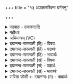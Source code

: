 +++
title = "१३ अपातामश्विना घर्ममनु"

+++
<details><summary>पदपाठः - दयानन्दादि</summary>

अपा॑ताम्। अ॒श्विना॑। घ॒र्मम्। अनु॑। द्यावा॑पृथि॒वी इति॑ द्यावा॑पृथि॒वी। अ॒म॒ꣳसा॒ता॒म्। इ॒ह। ए॒व। रा॒तयः॑। स॑न्तु॒। १३।
</details>

<details><summary>महीधरः</summary>

म० 'अपातामिति यजमानः' ( का० २६ । ६ । ८)। यजमानः घर्ममभिमन्त्रयत इत्यर्थः । ककुबुष्णिक् अश्विदेवत्या मध्यमः पादो द्वादशार्णः आद्यन्तावष्टार्णौ सा ककुप् । मध्यमश्चेत्ककुबित्युक्तेः । अश्विना घर्ममपातामपिबतां लुङ् । द्यावापृथिवी अन्वमंसातामनुमतवत्यौ । साधु कृतमिति अनुमेनाते इत्यर्थः । अत एवाश्व्यादिप्रसादात् इहैवास्मद्गृहे स्थितानामस्माकं रातयो धनानि सन्तु 'इहैव रातयः सन्त्वितीहैव नो । धनानि सन्त्वित्येवैतदाह' ( १४ । २ । २ । २६) इति श्रुतेः ॥ १३ ॥  
चतुर्दशी।
</details>

<details><summary>अधिमन्त्रम् (VC)</summary>

- अश्विनौ देवते
- दीर्घतमा ऋषिः
- विराडुष्णिक्
- ऋषभः
</details>

<details><summary>दयानन्द-सरस्वती (हि) - विषयः</summary>

फिर उसी विषय को अगले मन्त्र में कहा है ॥
</details>

<details><summary>दयानन्द-सरस्वती (हि) - पदार्थः</summary>

पदार्थान्वयभाषाः -  हे (अश्विना) सुन्दर रीति से वर्त्तमान स्त्री-पुरुष ! तुम वायु और बिजुली के तुल्य (घर्मम्) गृहाश्रम व्यवहार के अनुष्ठान की (अपाताम्) रक्षा करो (द्यावापृथिवी) सूर्य्य-भूमि के समान गृहाश्रम व्यवहार के अनुष्ठान का (अनु, अमंसाताम्) अनुमान किया करो, जिससे कि (इह) गृहाश्रम में (रातयः) विद्यादिजन्य सुखों के दान (एव) ही (सन्तु) होवें ॥१३ ॥
</details>

<details><summary>दयानन्द-सरस्वती (हि) - भावार्थः</summary>

भावार्थभाषाः -  इस मन्त्र में वाचकलुप्तोपमालङ्कार है। जैसे वायु और बिजुली तथा सूर्य और भूमि साथ वर्त्तकर सुख देते हैं, वैसे स्त्री-पुरुष प्रीति के साथ वर्त्तमान हुए सबके लिये अतुल सुख देवें ॥१३ ॥
</details>

<details><summary>दयानन्द-सरस्वती (सं) - विषयः</summary>

पुनस्तमेव विषयमाह ॥
</details>

<details><summary>दयानन्द-सरस्वती (सं) - पदार्थः</summary>

पदार्थान्वयभाषाः -  हे अश्विना ! युवां वायुविद्युताविव घर्ममपातां द्यावापृथिवी इव घर्ममन्वमंसातां यत इह रातय एव सन्तु ॥१३ ॥
</details>

<details><summary>दयानन्द-सरस्वती (सं) - भावार्थः</summary>

भावार्थभाषाः -  अत्र वाचकलुप्तोपमालङ्कारः। यथा वायुविद्युतौ भूमिसूर्यौ सह वर्त्तित्वा सुखानि दत्तस्तथैव स्त्रीपुरुषौ प्रीत्या सह वर्त्तमानौ सर्वेभ्योऽतुलं सुखं दद्याताम् ॥१३ ॥
</details>

<details><summary>सविता जोशी ← दयानन्दः (म) - भावार्थः</summary>

भावार्थभाषाः -  या मंत्रात वाचक लुप्तोपमालंकार आहे. जसे वायू व विद्युत आणि सूर्य व भूमी बरोबर राहून सुख देतात. तसे स्री-पुरुषांनी प्रेमाने राहावे व सर्वांना खूप सुख द्यावे.
</details>